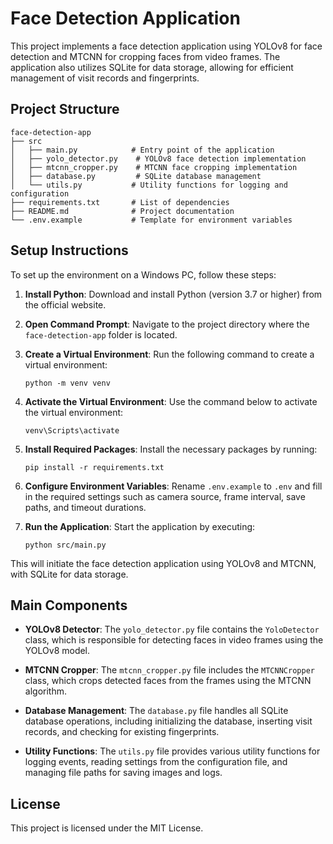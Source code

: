 # Face Detection Application

This project implements a face detection application using YOLOv8 for face detection and MTCNN for cropping faces from video frames. The application also utilizes SQLite for data storage, allowing for efficient management of visit records and fingerprints.

## Project Structure

```
face-detection-app
├── src
│   ├── main.py            # Entry point of the application
│   ├── yolo_detector.py    # YOLOv8 face detection implementation
│   ├── mtcnn_cropper.py    # MTCNN face cropping implementation
│   ├── database.py         # SQLite database management
│   └── utils.py           # Utility functions for logging and configuration
├── requirements.txt       # List of dependencies
├── README.md              # Project documentation
└── .env.example           # Template for environment variables
```

## Setup Instructions

To set up the environment on a Windows PC, follow these steps:

1. **Install Python**: Download and install Python (version 3.7 or higher) from the official website.

2. **Open Command Prompt**: Navigate to the project directory where the `face-detection-app` folder is located.

3. **Create a Virtual Environment**: Run the following command to create a virtual environment:
   ```
   python -m venv venv
   ```

4. **Activate the Virtual Environment**: Use the command below to activate the virtual environment:
   ```
   venv\Scripts\activate
   ```

5. **Install Required Packages**: Install the necessary packages by running:
   ```
   pip install -r requirements.txt
   ```

6. **Configure Environment Variables**: Rename `.env.example` to `.env` and fill in the required settings such as camera source, frame interval, save paths, and timeout durations.

7. **Run the Application**: Start the application by executing:
   ```
   python src/main.py
   ```

This will initiate the face detection application using YOLOv8 and MTCNN, with SQLite for data storage.

## Main Components

- **YOLOv8 Detector**: The `yolo_detector.py` file contains the `YoloDetector` class, which is responsible for detecting faces in video frames using the YOLOv8 model.

- **MTCNN Cropper**: The `mtcnn_cropper.py` file includes the `MTCNNCropper` class, which crops detected faces from the frames using the MTCNN algorithm.

- **Database Management**: The `database.py` file handles all SQLite database operations, including initializing the database, inserting visit records, and checking for existing fingerprints.

- **Utility Functions**: The `utils.py` file provides various utility functions for logging events, reading settings from the configuration file, and managing file paths for saving images and logs.

## License

This project is licensed under the MIT License.